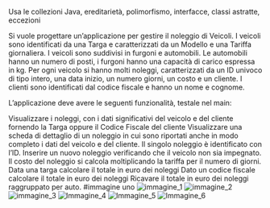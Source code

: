 Usa le collezioni Java, ereditarietà, polimorfismo, interfacce, classi astratte, eccezioni

Si vuole progettare un’applicazione per gestire il noleggio di Veicoli. I veicoli sono identificati da una Targa e caratterizzati da un Modello e una Tariffa giornaliera. I veicoli sono suddivisi in furgoni e automobili. Le automobili hanno un numero di posti, i furgoni hanno una capacità di carico espressa in kg.
Per ogni veicolo si hanno molti noleggi, caratterizzati da un ID univoco di tipo intero, una data inizio, un numero giorni, un costo e un cliente. I clienti sono identificati dal codice fiscale e hanno un nome e cognome.

L’applicazione deve avere le seguenti funzionalità, testale nel main:

Visualizzare i noleggi, con i dati significativi del veicolo e del cliente fornendo la Targa oppure il Codice Fiscale del cliente
Visualizzare una scheda di dettaglio di un noleggio in cui sono riportati anche in modo completo i dati del veicolo e del cliente. Il singolo noleggio è identificato con l’ID.
Inserire un nuovo noleggio verificando che il veicolo non sia impegnato. Il costo del noleggio si calcola moltiplicando la tariffa per il numero di giorni.
Data una targa calcolare il totale in euro dei noleggi
Dato un codice fiscale calcolare il totale in euro dei noleggi
Ricavare il totale in euro dei noleggi raggruppato per auto.
#immagine uno
![immagine_1](https://github.com/lorenzomiglioranzi/Esercitazione-/assets/121610209/c80f91f7-0171-47f5-8360-a3868cdbe313)
![immagine_2](https://github.com/lorenzomiglioranzi/Esercitazione-/assets/121610209/abc96e12-951f-41ad-8fe7-4fb6ad5fa29c)
![immagine_3](https://github.com/lorenzomiglioranzi/Esercitazione-/assets/121610209/2937a0c8-4c18-48ef-b2db-9e7012514986)
![Immagine_4](https://github.com/lorenzomiglioranzi/Esercitazione-/assets/121610209/cb6bb1e3-5373-492c-88ae-d9a4b42563e7)
![Immagine_5](https://github.com/lorenzomiglioranzi/Esercitazione-/assets/121610209/4c5df0f5-1051-423e-8eb3-7af7a2cf6c39)
![Immagine_6](https://github.com/lorenzomiglioranzi/Esercitazione-/assets/121610209/db042b3a-9807-4e42-b117-7b8f434378dd)
